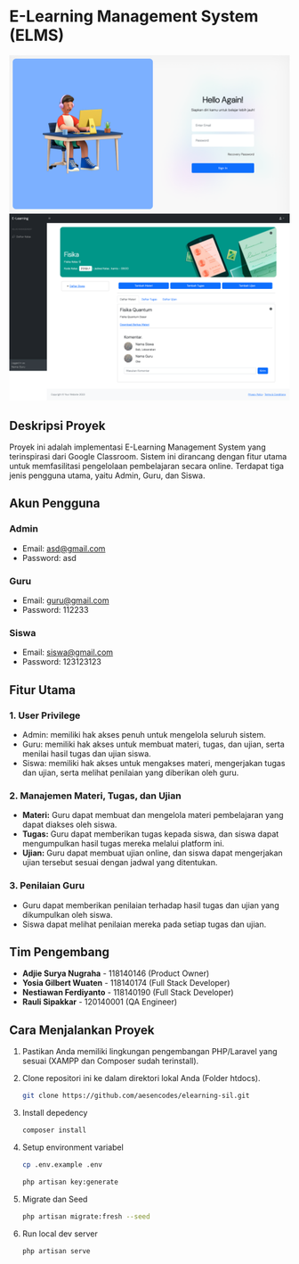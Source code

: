 # E-Learning Management System (ELMS)

![preview img](./public/img/login.png)
![preview img](./public/img/kelas.png)

## Deskripsi Proyek

Proyek ini adalah implementasi E-Learning Management System yang terinspirasi dari Google Classroom. Sistem ini dirancang dengan fitur utama untuk memfasilitasi pengelolaan pembelajaran secara online. Terdapat tiga jenis pengguna utama, yaitu Admin, Guru, dan Siswa.

## Akun Pengguna

### Admin

-   Email: asd@gmail.com
-   Password: asd

### Guru

-   Email: guru@gmail.com
-   Password: 112233

### Siswa

-   Email: siswa@gmail.com
-   Password: 123123123

## Fitur Utama

### 1. User Privilege

-   Admin: memiliki hak akses penuh untuk mengelola seluruh sistem.
-   Guru: memiliki hak akses untuk membuat materi, tugas, dan ujian, serta menilai hasil tugas dan ujian siswa.
-   Siswa: memiliki hak akses untuk mengakses materi, mengerjakan tugas dan ujian, serta melihat penilaian yang diberikan oleh guru.

### 2. Manajemen Materi, Tugas, dan Ujian

-   **Materi:** Guru dapat membuat dan mengelola materi pembelajaran yang dapat diakses oleh siswa.
-   **Tugas:** Guru dapat memberikan tugas kepada siswa, dan siswa dapat mengumpulkan hasil tugas mereka melalui platform ini.
-   **Ujian:** Guru dapat membuat ujian online, dan siswa dapat mengerjakan ujian tersebut sesuai dengan jadwal yang ditentukan.

### 3. Penilaian Guru

-   Guru dapat memberikan penilaian terhadap hasil tugas dan ujian yang dikumpulkan oleh siswa.
-   Siswa dapat melihat penilaian mereka pada setiap tugas dan ujian.

## Tim Pengembang

-   **Adjie Surya Nugraha** - 118140146 (Product Owner)
-   **Yosia Gilbert Wuaten** - 118140174 (Full Stack Developer)
-   **Nestiawan Ferdiyanto** - 118140190 (Full Stack Developer)
-   **Rauli Sipakkar** - 120140001 (QA Engineer)

## Cara Menjalankan Proyek

1. Pastikan Anda memiliki lingkungan pengembangan PHP/Laravel yang sesuai (XAMPP dan Composer sudah terinstall).

2. Clone repositori ini ke dalam direktori lokal Anda (Folder htdocs).
    ```bash
    git clone https://github.com/aesencodes/elearning-sil.git
    ```
3. Install depedency

    ```bash
    composer install
    ```

4. Setup environment variabel

    ```bash
    cp .env.example .env
    ```

    ```bash
    php artisan key:generate
    ```

5. Migrate dan Seed

    ```bash
    php artisan migrate:fresh --seed
    ```

6. Run local dev server

    ```bash
    php artisan serve
    ```
